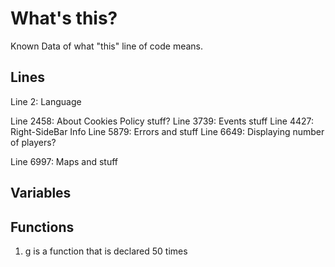 # What's this?
Known Data of what "this" line of code means.

## Lines
Line 2: Language

Line 2458: About Cookies Policy stuff?
Line 3739: Events stuff
Line 4427: Right-SideBar Info
Line 5879: Errors and stuff
Line 6649: Displaying number of players?


Line 6997: Maps and stuff 

## Variables


## Functions

1. g is a function that is declared 50 times